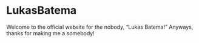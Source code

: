 # LukasBatema
Welcome to the official website for the nobody, “Lukas Batema!” Anyways, thanks for making me a somebody!

